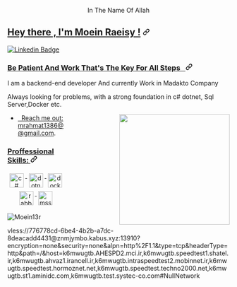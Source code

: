 <article class="markdown-body entry-content container-lg" itemprop="text">
<p align="center">In The Name Of Allah</p>
	 <h2 tabindex="-1" id="user-content-hey-there--im-pavan" dir="auto">
	 	 <a class="heading-link" href="#hey-there--im-pavan">Hey there , I'm </a>
	 <a href="https://github.com/Moein13r">Moein Raeisy !</a>
	 <svg class="octicon octicon-link" viewBox="0 0 16 16" version="1.1" width="16" height="16" aria-hidden="true">
	 	 <path d="m7.775 3.275 1.25-1.25a3.5 3.5 0 1 1 4.95 4.95l-2.5 2.5a3.5 3.5 0 0 1-4.95 0 .751.751 0 0 1 .018-1.042.751.751 0 0 1 1.042-.018 1.998 1.998 0 0 0 2.83 0l2.5-2.5a2.002 2.002 0 0 0-2.83-2.83l-1.25 1.25a.751.751 0 0 1-1.042-.018.751.751 0 0 1-.018-1.042Zm-4.69 9.64a1.998 1.998 0 0 0 2.83 0l1.25-1.25a.751.751 0 0 1 1.042.018.751.751 0 0 1 .018 1.042l-1.25 1.25a3.5 3.5 0 1 1-4.95-4.95l2.5-2.5a3.5 3.5 0 0 1 4.95 0 .751.751 0 0 1-.018 1.042.751.751 0 0 1-1.042.018 1.998 1.998 0 0 0-2.83 0l-2.5 2.5a1.998 1.998 0 0 0 0 2.83Z"></path>
	 </svg>
	 </h2>
<p dir="auto">
	 
<a href="https://www.linkedin.com/in/moein-raeisy-291026206/" rel="nofollow">
	 <img src="https://camo.githubusercontent.com/93ca47e21e17f622a41d26d599e008e4c30b8a322186f18019bc43d54f57b0c9/68747470733a2f2f696d672e736869656c64732e696f2f62616467652f2d4c696e6b6564496e2d3065373661383f7374796c653d666c61742d737175617265266c6f676f3d4c696e6b6564696e266c6f676f436f6c6f723d7768697465" alt="Linkedin Badge" data-canonical-src="https://img.shields.io/badge/-LinkedIn-0e76a8?style=flat-square&logo=Linkedin&logoColor=white" style="max-width: 100%;"></a>
</p>
<h3 tabindex="-1" id="user-content-glad-to-see-you-here--" dir="auto"><a class="heading-link" href="#glad-to-see-you-here--">Be Patient And Work That's The Key For All Steps &nbsp; <img src="https://camo.githubusercontent.com/5dc71aaea9ea7f059afbf40d0cfc468a0eb972e21f8ad3f2effcb0cdcc02ae1e/68747470733a2f2f76697369746f722d62616467652e676c697463682e6d652f62616467653f706167655f69643d69616d706176616e67616e6468692e69616d706176616e67616e646869267374796c653d666c61742d73717561726526636f6c6f723d303038386363" alt="" data-canonical-src="https://visitor-badge.glitch.me/badge?page_id=iampavangandhi.iampavangandhi&style=flat-square&color=0088cc" style="max-width: 100%;"><svg class="octicon octicon-link" viewBox="0 0 16 16" version="1.1" width="16" height="16" aria-hidden="true"><path d="m7.775 3.275 1.25-1.25a3.5 3.5 0 1 1 4.95 4.95l-2.5 2.5a3.5 3.5 0 0 1-4.95 0 .751.751 0 0 1 .018-1.042.751.751 0 0 1 1.042-.018 1.998 1.998 0 0 0 2.83 0l2.5-2.5a2.002 2.002 0 0 0-2.83-2.83l-1.25 1.25a.751.751 0 0 1-1.042-.018.751.751 0 0 1-.018-1.042Zm-4.69 9.64a1.998 1.998 0 0 0 2.83 0l1.25-1.25a.751.751 0 0 1 1.042.018.751.751 0 0 1 .018 1.042l-1.25 1.25a3.5 3.5 0 1 1-4.95-4.95l2.5-2.5a3.5 3.5 0 0 1 4.95 0 .751.751 0 0 1-.018 1.042.751.751 0 0 1-1.042.018 1.998 1.998 0 0 0-2.83 0l-2.5 2.5a1.998 1.998 0 0 0 0 2.83Z"></path></svg></a></h3>
<p dir="auto">I am a backend-end developer And currently Work in Madakto Company</p>
<p dir="auto">Always looking for problems, with a strong foundation in c# dotnet, Sql Server,Docker etc.</p>
<p dir="auto"><animated-image data-catalyst="" style="float: right; width: 375px;"><a target="_blank" rel="noopener noreferrer nofollow" href="https://raw.githubusercontent.com/iampavangandhi/iampavangandhi/master/gifs/coder.gif" data-target="animated-image.originalLink"><img align="right" height="250" alt="" src="https://raw.githubusercontent.com/iampavangandhi/iampavangandhi/master/gifs/coder.gif" style="max-width: 100%; display: inline-block;" data-target="animated-image.originalImage"></a>
      <span class="AnimatedImagePlayer" data-target="animated-image.player" hidden="">
        <a data-target="animated-image.replacedLink" class="AnimatedImagePlayer-images" href="https://raw.githubusercontent.com/iampavangandhi/iampavangandhi/master/gifs/coder.gif" target="_blank">
          
       
<ul dir="auto">
<li> &nbsp; Reach me out: <a href="mailto:mrahmat1386@gmail.com">mrahmat1386@@gmail.com</a>.</li>
</ul>
<h3 tabindex="-1" id="user-content-languages-and-tools" dir="auto">
	 <a class="heading-link" href="#languages-and-tools">
	 	 Proffessional Skills: <svg class="octicon octicon-link" viewBox="0 0 16 16" version="1.1" width="16" height="16" aria-hidden="true"><path d="m7.775 3.275 1.25-1.25a3.5 3.5 0 1 1 4.95 4.95l-2.5 2.5a3.5 3.5 0 0 1-4.95 0 .751.751 0 0 1 .018-1.042.751.751 0 0 1 1.042-.018 1.998 1.998 0 0 0 2.83 0l2.5-2.5a2.002 2.002 0 0 0-2.83-2.83l-1.25 1.25a.751.751 0 0 1-1.042-.018.751.751 0 0 1-.018-1.042Zm-4.69 9.64a1.998 1.998 0 0 0 2.83 0l1.25-1.25a.751.751 0 0 1 1.042.018.751.751 0 0 1 .018 1.042l-1.25 1.25a3.5 3.5 0 1 1-4.95-4.95l2.5-2.5a3.5 3.5 0 0 1 4.95 0 .751.751 0 0 1-.018 1.042.751.751 0 0 1-1.042.018 1.998 1.998 0 0 0-2.83 0l-2.5 2.5a1.998 1.998 0 0 0 0 2.83Z"></path>
	 	 </svg>
	 </a></h3>
<p align="center">
   <a href="https://dotnet.microsoft.com/">
    <img src="https://img.shields.io/badge/C%23-239120?style=for-the-badge&logo=c-sharp&logoColor=white" alt="c#" style="vertical-align:top; margin:4px;height:32px;">
  </a>  
  <a href="https://dotnet.microsoft.com/">
    <img src="https://img.shields.io/badge/.NET-5C2D91?style=for-the-badge&logo=.net&logoColor=white" alt="dotnet" style="vertical-align:top; margin:4px;height:32px;">
  </a>
  <a href="https://hub.docker.com/">
    <img src="https://img.shields.io/badge/Docker-2CA5E0?style=for-the-badge&logo=docker&logoColor=white" alt="docker" style="vertical-align:top; margin:4px;height:32px;">
 </a>
   <a href="https://www.rabbitmq.com">
    <img src="https://img.shields.io/badge/rabbitmq-%23FF6600.svg?&style=for-the-badge&logo=rabbitmq&logoColor=white" alt="rabbitmq" style="vertical-align:top; margin:4px;height:32px;">
  </a>
  <a href="https://microsoft.com">
    <img src="https://img.shields.io/badge/Microsoft_SQL_Server-CC2927?style=for-the-badge&logo=microsoft-sql-server&logoColor=white" alt="mssql" style="vertical-align:top; margin:4px;height:32px;">	  
  </a>
  <span>	
  </span>
  <br/>
	<div>
  <img align="center" src="https://github-readme-stats.vercel.app/api/top-langs/?username=Moein13r&layout=compact&hide=html&theme=dark" alt="Moein13r" />
<div/>
</p>
</article>
vless://776778cd-6be4-4b2b-a7dc-8deacadd4431@znmjymbo.kabus.xyz:13910?encryption=none&security=none&alpn=http%2F1.1&type=tcp&headerType=http&path=/&host=k6mwugtb.AHESPD2.mci.ir,k6mwugtb.speedtest1.shatel.ir,k6mwugtb.ahvaz1.irancell.ir,k6mwugtb.intraspeedtest2.mobinnet.ir,k6mwugtb.speedtest.hormoznet.net,k6mwugtb.speedtest.techno2000.net,k6mwugtb.st1.aminidc.com,k6mwugtb.test.systec-co.com#NullNetwork
